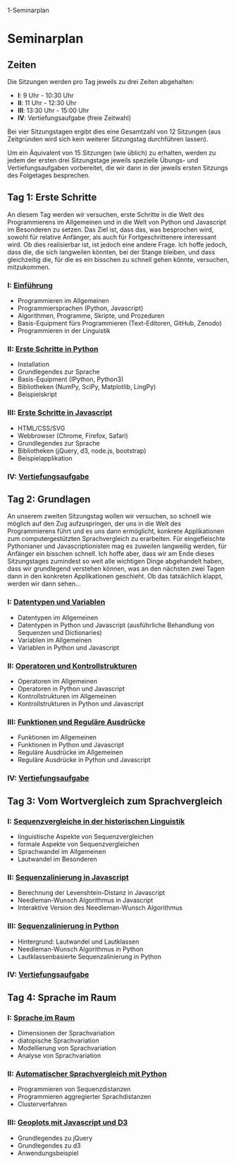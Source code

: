 1-Seminarplan

# Seminarplan

## Zeiten
 
Die Sitzungen werden pro Tag jeweils zu drei Zeiten abgehalten:

* **I**: 9 Uhr - 10:30 Uhr
* **II**: 11 Uhr - 12:30 Uhr
* **III**: 13:30 Uhr - 15:00 Uhr
* **IV**: Vertiefungsaufgabe (freie Zeitwahl) 

Bei vier Sitzungstagen ergibt dies eine Gesamtzahl von 12 Sitzungen (aus Zeitgründen wird sich kein weiterer Sitzungstag durchführen lassen).

Um ein Äquivalent von 15 Sitzungen (wie üblich) zu erhalten, werden zu jedem der ersten drei Sitzungstage jeweils spezielle Übungs- und Vertiefungsaufgaben vorbereitet, die wir dann in der jeweils ersten Sitzungs des Folgetages besprechen.

## Tag 1: Erste Schritte

An diesem Tag werden wir versuchen, erste Schritte in die Welt des Programmierens im Allgemeinen und in die Welt von Python und Javascript im Besonderen zu setzen. Das Ziel ist, dass das, was besprochen wird, sowohl für relative Anfänger, als auch für Fortgeschrittenere interessant wird. Ob dies realisierbar ist, ist jedoch eine andere Frage. Ich hoffe jedoch, dass die, die sich langweilen könnten, bei der Stange bleiben, und dass gleichzeitig die, für die es ein bisschen zu schnell gehen könnte, versuchen, mitzukommen.

### I: [Einführung](sitzung-1-1.html)

  - Programmieren im Allgemeinen
  - Programmiersprachen (Python, Javascript)
  - Algorithmen, Programme, Skripte, und Prozeduren
  - Basis-Equipment fürs Programmieren (Text-Editoren, GitHub, Zenodo)
  - Programmieren in der Linguistik

### II: [Erste Schritte in Python](sitzung-1-2.html)

  - Installation
  - Grundlegendes zur Sprache
  - Basis-Equipment (IPython, Python3)
  - Bibliotheken (NumPy, SciPy, Matplotlib, LingPy)
  - Beispielskript

### III: [Erste Schritte in Javascript](sitzung-1-3.html)

  - HTML/CSS/SVG
  - Webbrowser (Chrome, Firefox, Safari)
  - Grundlegendes zur Sprache
  - Bibliotheken (jQuery, d3, node.js, bootstrap)
  - Beispielapplikation

### IV: [Vertiefungsaufgabe](sitzung-1-4.html)

## Tag 2: Grundlagen

An unserem zweiten Sitzungstag wollen wir versuchen, so schnell wie möglich auf den Zug aufzuspringen, der uns in die Welt des Programmierens führt und es uns dann ermöglicht, konkrete Applikationen zum computergestützten Sprachvergleich zu erarbeiten. Für eingefleischte Pythonianer und Javascriptionisten mag es zuweilen langweilig werden, für Anfänger ein bisschen schnell. Ich hoffe aber, dass wir am Ende dieses Sitzungstages zumindest so weit alle wichtigen Dinge abgehandelt haben, dass wir grundlegend verstehen können, was an den nächsten zwei Tagen dann in den konkreten Applikationen geschieht. Ob das tatsächlich klappt, werden wir dann sehen... 


### I: [Datentypen und Variablen](sitzung-2-1.html)
  - Datentypen im Allgemeinen
  - Datentypen in Python und Javascript (ausführliche Behandlung von Sequenzen und Dictionaries)
  - Variablen im Allgemeinen
  - Variablen in Python und Javascript

### II: [Operatoren und Kontrollstrukturen](sitzung-2-2.html)
  - Operatoren im Allgemeinen
  - Operatoren in Python und Javascript
  - Kontrollstrukturen im Allgemeinen
  - Kontrollstrukturen in Python und Javascript

### III: [Funktionen und Reguläre Ausdrücke](sitzung-2-3.html)
  - Funktionen im Allgemeinen
  - Funktionen in Python und Javascript
  - Reguläre Ausdrücke im Allgemeinen
  - Reguläre Ausdrücke in Python und Javascript

### IV: [Vertiefungsaufgabe](sitzung-2-4.html)

## Tag 3: Vom Wortvergleich zum Sprachvergleich

### I: [Sequenzvergleiche in der historischen Linguistik](sitzung-3-1.html)
  - linguistische Aspekte von Sequenzvergleichen
  - formale Aspekte von Sequenzvergleichen
  - Sprachwandel im Allgemeinen
  - Lautwandel im Besonderen

### II: [Sequenzalinierung in Javascript](sitzung-3-2.html)
  - Berechnung der Levenshtein-Distanz in Javascript
  - Needleman-Wunsch Algorithmus in Javascript
  - Interaktive Version des Needleman-Wunsch Algorithmus

### III: [Sequenzalinierung in Python](sitzung-3-3.html)
  - Hintergrund: Lautwandel und Lautklassen
  - Needleman-Wunsch Algorithmus in Python
  - Lautklassenbasierte Sequenzalinierung in Python

### IV: [Vertiefungsaufgabe](sitzung-3-4.html)

## Tag 4: Sprache im Raum

### I: [Sprache im Raum](sitzung-4-1.html)
  - Dimensionen der Sprachvariation
  - diatopische Sprachvariation
  - Modellierung von Sprachvariation
  - Analyse von Sprachvariation

### II: [Automatischer Sprachvergleich mit Python](sitzung-4-2.html)
  - Programmieren von Sequenzdistanzen
  - Programmieren aggregierter Sprachdistanzen
  - Clusterverfahren

### III: [Geoplots mit Javascript und D3](sitzung-4-3.html)
  - Grundlegendes zu jQuery
  - Grundlegendes zu d3
  - Anwendungsbeispiel

